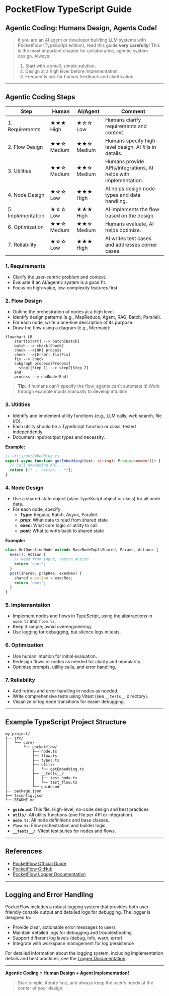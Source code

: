 # PocketFlow TypeScript Guide

## Agentic Coding: Humans Design, Agents Code!

> If you are an AI agent or developer building LLM systems with PocketFlow (TypeScript edition), read this guide **very carefully**! This is the most important chapter for collaborative, agentic system design. Always:
> 1. Start with a small, simple solution.
> 2. Design at a high level before implementation.
> 3. Frequently ask for human feedback and clarification.

---

## Agentic Coding Steps

| Step             | Human      | AI/Agent   | Comment                                                                 |
|------------------|------------|------------|-------------------------------------------------------------------------|
| 1. Requirements  | ★★★ High   | ★☆☆ Low    | Humans clarify requirements and context.                                |
| 2. Flow Design   | ★★☆ Medium | ★★☆ Medium | Humans specify high-level design, AI fills in details.                  |
| 3. Utilities     | ★★☆ Medium | ★★☆ Medium | Humans provide APIs/integrations, AI helps with implementation.         |
| 4. Node Design   | ★☆☆ Low    | ★★★ High   | AI helps design node types and data handling.                           |
| 5. Implementation| ★☆☆ Low    | ★★★ High   | AI implements the flow based on the design.                             |
| 6. Optimization  | ★★☆ Medium | ★★☆ Medium | Humans evaluate, AI helps optimize.                                     |
| 7. Reliability   | ★☆☆ Low    | ★★★ High   | AI writes test cases and addresses corner cases.                        |

### 1. Requirements
- Clarify the user-centric problem and context.
- Evaluate if an AI/agentic system is a good fit.
- Focus on high-value, low-complexity features first.

### 2. Flow Design
- Outline the orchestration of nodes at a high level.
- Identify design patterns (e.g., MapReduce, Agent, RAG, Batch, Parallel).
- For each node, write a one-line description of its purpose.
- Draw the flow using a diagram (e.g., Mermaid):

```mermaid
flowchart LR
    start[Start] --> batch[Batch]
    batch --> check[Check]
    check -->|OK| process
    check -->|Error| fix[Fix]
    fix --> check
    subgraph process[Process]
      step1[Step 1] --> step2[Step 2]
    end
    process --> endNode[End]
```

> **Tip:** If humans can't specify the flow, agents can't automate it! Work through example inputs manually to develop intuition.

### 3. Utilities
- Identify and implement utility functions (e.g., LLM calls, web search, file I/O).
- Each utility should be a TypeScript function or class, tested independently.
- Document input/output types and necessity.

**Example:**
```ts
// utils/getEmbedding.ts
export async function getEmbedding(text: string): Promise<number[]> {
  // Call embedding API...
  return [/* ...vector... */];
}
```

### 4. Node Design
- Use a shared state object (plain TypeScript object or class) for all node data.
- For each node, specify:
  - **Type:** Regular, Batch, Async, Parallel
  - **prep:** What data to read from shared state
  - **exec:** What core logic or utility to call
  - **post:** What to write back to shared state

**Example:**
```ts
class GetQuestionNode extends BaseNodeImpl<Shared, Params, Action> {
  exec(): Action {
    // Read from input, return action
    return 'next';
  }
  post(shared, prepRes, execRes) {
    shared.question = execRes;
    return 'next';
  }
}
```

### 5. Implementation
- Implement nodes and flows in TypeScript, using the abstractions in `node.ts` and `flow.ts`.
- Keep it simple; avoid overengineering.
- Use logging for debugging, but silence logs in tests.

### 6. Optimization
- Use human intuition for initial evaluation.
- Redesign flows or nodes as needed for clarity and modularity.
- Optimize prompts, utility calls, and error handling.

### 7. Reliability
- Add retries and error handling in nodes as needed.
- Write comprehensive tests using Vitest (see `__tests__` directory).
- Visualize or log node transitions for easier debugging.

---

## Example TypeScript Project Structure

```
my_project/
├── src/
│   └── core/
│       └── pocketflow/
│           ├── node.ts
│           ├── flow.ts
│           ├── types.ts
│           ├── utils/
│           │   └── getEmbedding.ts
│           ├── __tests__/
│           │   ├── test_node.ts
│           │   └── test_flow.ts
│           └── guide.md
├── package.json
├── tsconfig.json
└── README.md
```

- **`guide.md`**: This file. High-level, no-code design and best practices.
- **`utils/`**: All utility functions (one file per API or integration).
- **`node.ts`**: All node definitions and base classes.
- **`flow.ts`**: Flow orchestration and builder logic.
- **`__tests__/`**: Vitest test suites for nodes and flows.

---

## References
- [PocketFlow Official Guide](https://the-pocket.github.io/PocketFlow/guide.html)
- [PocketFlow GitHub](https://github.com/the-pocket/PocketFlow)
- [PocketFlow Logger Documentation](./logger.md)

---

## Logging and Error Handling

PocketFlow includes a robust logging system that provides both user-friendly console output and detailed logs for debugging. The logger is designed to:

- Provide clear, actionable error messages to users
- Maintain detailed logs for debugging and troubleshooting
- Support different log levels (debug, info, warn, error)
- Integrate with workspace management for log persistence

For detailed information about the logging system, including implementation details and best practices, see the [Logger Documentation](./logger.md).

---

**Agentic Coding = Human Design + Agent Implementation!**

> Start simple, iterate fast, and always keep the user's needs at the center of your design. 